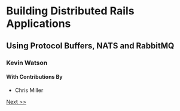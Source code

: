 # Building Distributed Rails Applications

## Using Protocol Buffers, NATS and RabbitMQ

### Kevin Watson

#### With Contributions By

* Chris Miller

[Next >>](001-preface.md)
